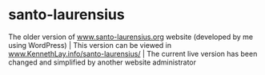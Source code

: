 # santo-laurensius
The older version of www.santo-laurensius.org website (developed by me using WordPress) | This version can be viewed in www.KennethLay.info/santo-laurensius/ | The current live version has been changed and simplified by another website administrator
